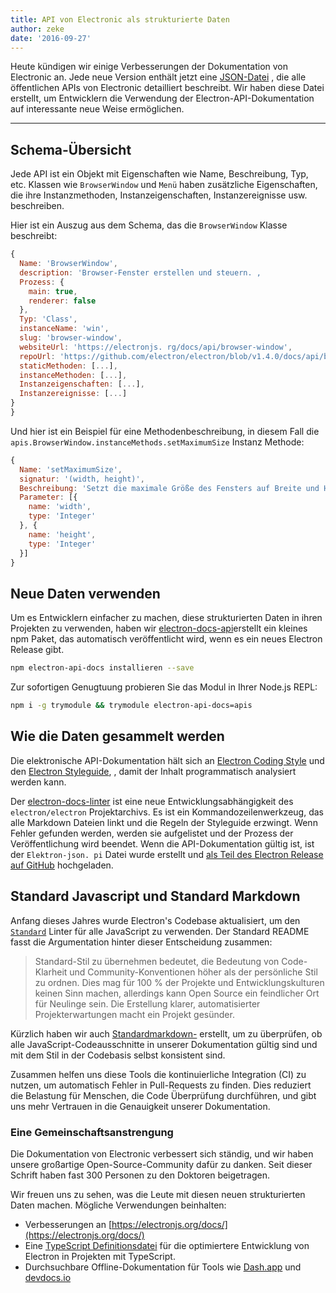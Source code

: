 ```yaml
---
title: API von Electronic als strukturierte Daten
author: zeke
date: '2016-09-27'
---
```


Heute kündigen wir einige Verbesserungen der Dokumentation von Electronic an. Jede neue Version enthält jetzt eine [JSON-Datei](https://github.com/electron/electron/releases/download/v1.4.1/electron-api.json) , die alle öffentlichen APIs von Electronic detailliert beschreibt. Wir haben diese Datei erstellt, um Entwicklern die Verwendung der Electron-API-Dokumentation auf interessante neue Weise ermöglichen.

---

## Schema-Übersicht

Jede API ist ein Objekt mit Eigenschaften wie Name, Beschreibung, Typ, etc. Klassen wie `BrowserWindow` und `Menü` haben zusätzliche Eigenschaften, die ihre Instanzmethoden, Instanzeigenschaften, Instanzereignisse usw. beschreiben.

Hier ist ein Auszug aus dem Schema, das die `BrowserWindow` Klasse beschreibt:

```js
{
  Name: 'BrowserWindow',
  description: 'Browser-Fenster erstellen und steuern. ,
  Prozess: {
    main: true,
    renderer: false
  },
  Typ: 'Class',
  instanceName: 'win',
  slug: 'browser-window',
  websiteUrl: 'https://electronjs. rg/docs/api/browser-window',
  repoUrl: 'https://github.com/electron/electron/blob/v1.4.0/docs/api/browser-window. d',
  staticMethoden: [...],
  instanceMethoden: [...],
  Instanzeigenschaften: [...],
  Instanzereignisse: [...]
}
}
```

Und hier ist ein Beispiel für eine Methodenbeschreibung, in diesem Fall die `apis.BrowserWindow.instanceMethods.setMaximumSize` Instanz Methode:

```js
{
  Name: 'setMaximumSize',
  signatur: '(width, height)',
  Beschreibung: 'Setzt die maximale Größe des Fensters auf Breite und Höhe. ,
  Parameter: [{
    name: 'width',
    type: 'Integer'
  }, {
    name: 'height',
    type: 'Integer'
  }]
}
```

## Neue Daten verwenden

Um es Entwicklern einfacher zu machen, diese strukturierten Daten in ihren Projekten zu verwenden, haben wir [electron-docs-api](https://www.npmjs.com/package/electron-api-docs)erstellt ein kleines npm Paket, das automatisch veröffentlicht wird, wenn es ein neues Electron Release gibt.

```sh
npm electron-api-docs installieren --save
```

Zur sofortigen Genugtuung probieren Sie das Modul in Ihrer Node.js REPL:

```sh
npm i -g trymodule && trymodule electron-api-docs=apis
```

## Wie die Daten gesammelt werden

Die elektronische API-Dokumentation hält sich an [Electron Coding Style](https://github.com/electron/electron/blob/master/docs/development/coding-style.md) und den [Electron Styleguide](https://github.com/electron/electron/blob/master/docs/styleguide.md#readme), , damit der Inhalt programmatisch analysiert werden kann.

Der [electron-docs-linter](https://github.com/electron/electron-docs-linter) ist eine neue Entwicklungsabhängigkeit des `electron/electron` Projektarchivs. Es ist ein Kommandozeilenwerkzeug, das alle Markdown Dateien linkt und die Regeln der Styleguide erzwingt. Wenn Fehler gefunden werden, werden sie aufgelistet und der Prozess der Veröffentlichung wird beendet. Wenn die API-Dokumentation gültig ist, ist der `Elektron-json. pi` Datei wurde erstellt und [als Teil des Electron Release auf GitHub](https://github.com/electron/electron/releases/tag/v1.4.1) hochgeladen.

## Standard Javascript und Standard Markdown

Anfang dieses Jahres wurde Electron's Codebase aktualisiert, um den [`Standard`](http://standardjs.com/) Linter für alle JavaScript zu verwenden. Der Standard README fasst die Argumentation hinter dieser Entscheidung zusammen:

> Standard-Stil zu übernehmen bedeutet, die Bedeutung von Code-Klarheit und Community-Konventionen höher als der persönliche Stil zu ordnen. Dies mag für 100 % der Projekte und Entwicklungskulturen keinen Sinn machen, allerdings kann Open Source ein feindlicher Ort für Neulinge sein. Die Erstellung klarer, automatisierter Projekterwartungen macht ein Projekt gesünder.

Kürzlich haben wir auch [Standardmarkdown-](https://github.com/zeke/standard-markdown) erstellt, um zu überprüfen, ob alle JavaScript-Codeausschnitte in unserer Dokumentation gültig sind und mit dem Stil in der Codebasis selbst konsistent sind.

Zusammen helfen uns diese Tools die kontinuierliche Integration (CI) zu nutzen, um automatisch Fehler in Pull-Requests zu finden. Dies reduziert die Belastung für Menschen, die Code Überprüfung durchführen, und gibt uns mehr Vertrauen in die Genauigkeit unserer Dokumentation.

### Eine Gemeinschaftsanstrengung

Die Dokumentation von Electronic verbessert sich ständig, und wir haben unsere großartige Open-Source-Community dafür zu danken. Seit dieser Schrift haben fast 300 Personen zu den Doktoren beigetragen.

Wir freuen uns zu sehen, was die Leute mit diesen neuen strukturierten Daten machen. Mögliche Verwendungen beinhalten:

- Verbesserungen an [https://electronjs.org/docs/](https://electronjs.org/docs/)
- Eine [TypeScript Definitionsdatei](https://github.com/electron/electron-docs-linter/blob/master/README.md#typescript-definitions) für die optimiertere Entwicklung von Electron in Projekten mit TypeScript.
- Durchsuchbare Offline-Dokumentation für Tools wie [Dash.app](https://kapeli.com/dash) und [devdocs.io](http://devdocs.io/)

